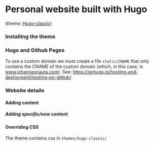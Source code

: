 # Personal website built with Hugo
(theme: [Hugo-classic](https://github.com/goodroot/hugo-classic))

### Installing the theme

### Hugo and Github Pages
To use a custom domain we must create a file `static/CNAME` that only contains the CNAME of the custom domain (which, in this case, is www.johannesnauta.com). See: https://gohugo.io/hosting-and-deployment/hosting-on-github/
### Website details

#### Adding content
##### Adding specific/new content

#### Overriding CSS
The theme contains css in `themes/hugo-classic/`
